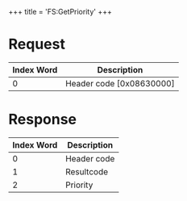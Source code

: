 +++
title = 'FS:GetPriority'
+++

# Request

| Index Word | Description                |
|------------|----------------------------|
| 0          | Header code \[0x08630000\] |

# Response

| Index Word | Description |
|------------|-------------|
| 0          | Header code |
| 1          | Resultcode  |
| 2          | Priority    |